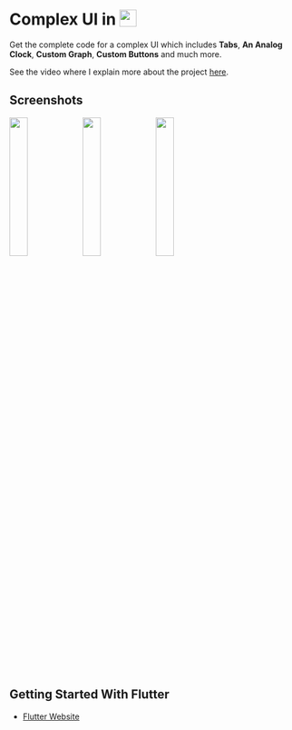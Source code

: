 # Complex UI in  <img src='http://sovitpoudel.com.np/wp-content/uploads/2019/01/flutter.png' height='30' width='30' align='top'>

Get the complete code for a complex UI which includes **Tabs**, **An Analog Clock**, **Custom Graph**, **Custom Buttons** and much more.

See the video where I explain more about the project [here](https://youtu.be/TnAaCyPzVuY).

## Screenshots

<img src='https://github.com/Ronak99/ClockApp/blob/master/screenshots/layout.gif' align='left' width='25%'>

<img src='https://github.com/Ronak99/ClockApp/blob/master/screenshots/flutter_01.png' align='left' width='25%'>

<img src='https://github.com/Ronak99/ClockApp/blob/master/screenshots/flutter_02.png' width='25%'>

## Getting Started With Flutter

 - [Flutter Website](https://flutter.dev/)


 
